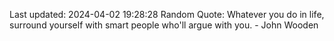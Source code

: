 Last updated: 2024-04-02 19:28:28
Random Quote: Whatever you do in life, surround yourself with smart people who'll argue with you. - John Wooden